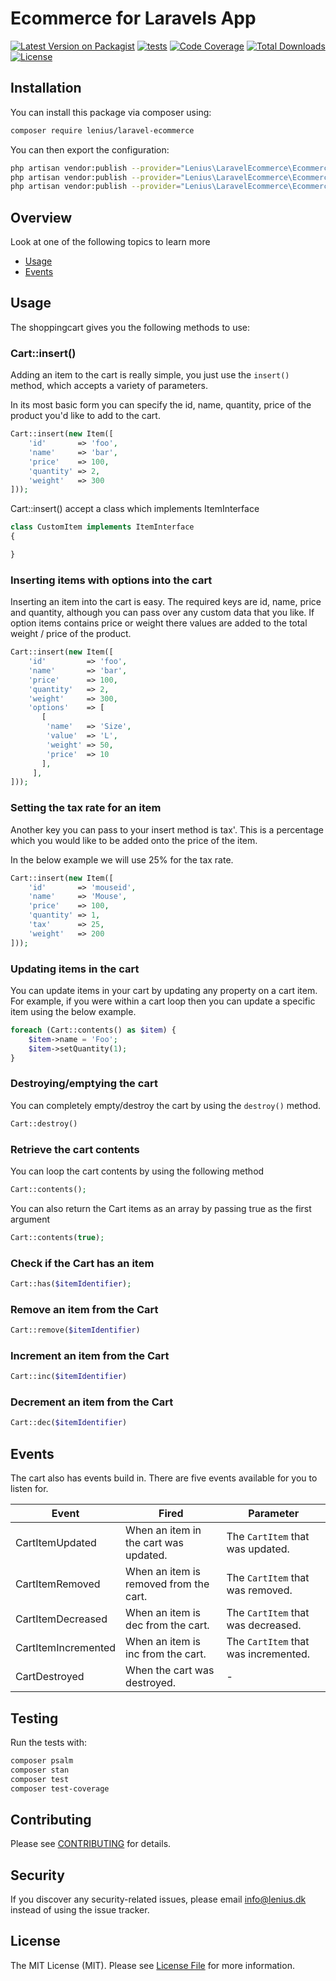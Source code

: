 
# Ecommerce for Laravels App

[![Latest Version on Packagist](https://img.shields.io/packagist/v/lenius/laravel-ecommerce.svg?style=flat-square)](https://packagist.org/packages/lenius/laravel-ecommerce)
[![tests](https://github.com/Lenius/laravel-ecommerce/actions/workflows/tests.yml/badge.svg?branch=main)](https://github.com/Lenius/laravel-ecommerce/actions/workflows/tests.yml)
[![Code Coverage](https://scrutinizer-ci.com/g/Lenius/laravel-ecommerce/badges/coverage.png?b=main)](https://scrutinizer-ci.com/g/Lenius/laravel-ecommerce/?branch=main)
[![Total Downloads](https://poser.pugx.org/lenius/laravel-ecommerce/downloads.svg)](https://packagist.org/packages/laravel-ecommerce)
[![License](https://poser.pugx.org/lenius/laravel-ecommerce/license.svg)](https://packagist.org/packages/Lenius/laravel-ecommerce)

## Installation

You can install this package via composer using:

```bash
composer require lenius/laravel-ecommerce
```

You can then export the configuration:

```bash
php artisan vendor:publish --provider="Lenius\LaravelEcommerce\EcommerceServiceProvider" --tag="config"
php artisan vendor:publish --provider="Lenius\LaravelEcommerce\EcommerceServiceProvider" --tag="lang"
php artisan vendor:publish --provider="Lenius\LaravelEcommerce\EcommerceServiceProvider" --tag="views"
```

## Overview
Look at one of the following topics to learn more

* [Usage](#usage)
* [Events](#events)

## Usage

The shoppingcart gives you the following methods to use:

### Cart::insert()

Adding an item to the cart is really simple, you just use the `insert()` method, which accepts a variety of parameters.

In its most basic form you can specify the id, name, quantity, price of the product you'd like to add to the cart.

```php
Cart::insert(new Item([
    'id'       => 'foo',
    'name'     => 'bar',
    'price'    => 100,
    'quantity' => 2,
    'weight'   => 300
]));
```

Cart::insert() accept a class which implements ItemInterface
```php
class CustomItem implements ItemInterface
{

}
```

### Inserting items with options into the cart
Inserting an item into the cart is easy. The required keys are id, name, price and quantity, although you can pass
over any custom data that you like. If option items contains price or weight there values are added to the total weight / price of the product.

```php
Cart::insert(new Item([
    'id'         => 'foo',
    'name'       => 'bar',
    'price'      => 100,
    'quantity'   => 2,
    'weight'     => 300,
    'options'    => [
       [
        'name'   => 'Size',
        'value'  => 'L',
        'weight' => 50,
        'price'  => 10
       ],
     ],
]));
```

### Setting the tax rate for an item
Another key you can pass to your insert method is tax'. This is a percentage which you would like to be added onto
the price of the item.

In the below example we will use 25% for the tax rate.

```php
Cart::insert(new Item([
    'id'       => 'mouseid',
    'name'     => 'Mouse',
    'price'    => 100,
    'quantity' => 1,
    'tax'      => 25,
    'weight'   => 200
]));
```

### Updating items in the cart
You can update items in your cart by updating any property on a cart item. For example, if you were within a
cart loop then you can update a specific item using the below example.
```php
foreach (Cart::contents() as $item) {
    $item->name = 'Foo';
    $item->setQuantity(1);
}
```

### Destroying/emptying the cart
You can completely empty/destroy the cart by using the ```destroy()``` method.
```php
Cart::destroy()
```

### Retrieve the cart contents
You can loop the cart contents by using the following method
```php
Cart::contents();
```

You can also return the Cart items as an array by passing true as the first argument
```php
Cart::contents(true);
```

### Check if the Cart has an item
```php
Cart::has($itemIdentifier);
```

### Remove an item from the Cart
```php
Cart::remove($itemIdentifier)
```

### Increment an item from the Cart
```php
Cart::inc($itemIdentifier)
```

### Decrement an item from the Cart
```php
Cart::dec($itemIdentifier)
```

## Events

The cart also has events build in. There are five events available for you to listen for.

| Event               | Fired                                  | Parameter                            |
|---------------------|----------------------------------------|--------------------------------------|
| CartItemUpdated     | When an item in the cart was updated.  | The `CartItem` that was updated.     |
| CartItemRemoved     | When an item is removed from the cart. | The `CartItem` that was removed.     |
| CartItemDecreased   | When an item is dec from the cart.     | The `CartItem` that was decreased.   |
| CartItemIncremented | When an item is inc from the cart.     | The `CartItem` that was incremented. |
| CartDestroyed       | When the cart was destroyed.           | -                                    |

## Testing

Run the tests with:

``` bash
composer psalm
composer stan
composer test
composer test-coverage
```

## Contributing

Please see [CONTRIBUTING](CONTRIBUTING.md) for details.

## Security

If you discover any security-related issues, please email info@lenius.dk
instead of using the issue tracker.

## License

The MIT License (MIT). Please see [License File](LICENSE.md) for more information.
